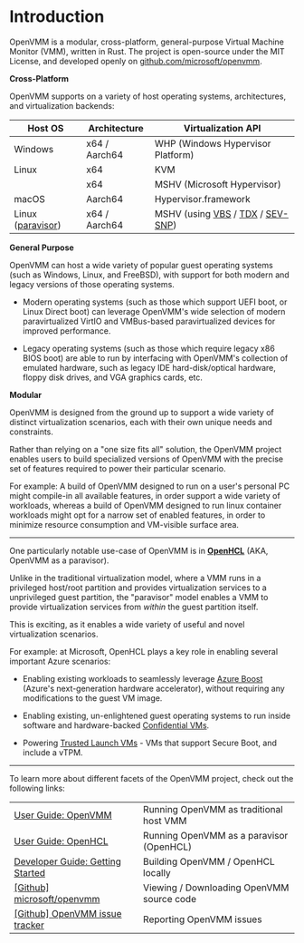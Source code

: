 # Introduction

OpenVMM is a modular, cross-platform, general-purpose Virtual Machine Monitor
(VMM), written in Rust. The project is open-source under the MIT License, and
developed openly on
[github.com/microsoft/openvmm](https://github.com/microsoft/openvmm).

**Cross-Platform**

OpenVMM supports on a variety of host operating systems, architectures, and
virtualization backends:

| Host OS             | Architecture  | Virtualization API                     |
| ------------------- | ------------- | -------------------------------------- |
| Windows             | x64 / Aarch64 | WHP (Windows Hypervisor Platform)      |
| Linux               | x64           | KVM                                    |
|                     | x64           | MSHV (Microsoft Hypervisor)            |
| macOS               | Aarch64       | Hypervisor.framework                   |
| Linux ([paravisor]) | x64 / Aarch64 | MSHV (using [VBS] / [TDX] / [SEV-SNP]) |

**General Purpose**

OpenVMM can host a wide variety of popular guest operating systems (such as
Windows, Linux, and FreeBSD), with support for both modern and legacy versions
of those operating systems.

- Modern operating systems (such as those which support UEFI boot, or Linux
Direct boot) can leverage OpenVMM's wide selection of modern paravirtualized
VirtIO and VMBus-based paravirtualized devices for improved performance.

- Legacy operating systems (such as those which require legacy x86 BIOS boot)
are able to run by interfacing with OpenVMM's collection of emulated hardware,
such as legacy IDE hard-disk/optical hardware, floppy disk drives, and VGA
graphics cards, etc.

**Modular**

OpenVMM is designed from the ground up to support a wide variety of distinct
virtualization scenarios, each with their own unique needs and constraints.

Rather than relying on a "one size fits all" solution, the OpenVMM project
enables users to build specialized versions of OpenVMM with the precise set of
features required to power their particular scenario.

For example: A build of OpenVMM designed to run on a user's personal PC might
compile-in all available features, in order support a wide variety of
workloads, whereas a build of OpenVMM designed to run linux container
workloads might opt for a narrow set of enabled features, in order to minimize
resource consumption and VM-visible surface area.

* * *

One particularly notable use-case of OpenVMM is in
[**OpenHCL**](./user_guide/openhcl.md) (AKA, OpenVMM as a paravisor).

Unlike in the traditional virtualization model, where a VMM runs in a privileged
host/root partition and provides virtualization services to a unprivileged guest
partition, the "paravisor" model enables a VMM to provide virtualization
services from _within_ the guest partition itself.

This is exciting, as it enables a wide variety of useful and novel
virtualization scenarios.

For example: at Microsoft, OpenHCL plays a key role in enabling several
important Azure scenarios:

- Enabling existing workloads to seamlessly leverage [Azure Boost] (Azure's
  next-generation hardware accelerator), without requiring any modifications to
  the guest VM image.

- Enabling existing, un-enlightened guest operating systems to run inside
  software and hardware-backed [Confidential VMs].

- Powering [Trusted Launch VMs] - VMs that support Secure Boot, and include a
  vTPM.

* * *

To learn more about different facets of the OpenVMM project, check out the
following links:

|                                                                               |                                           |
| ----------------------------------------------------------------------------- | ----------------------------------------- |
| [User Guide: OpenVMM](./user_guide/openvmm.md)                                | Running OpenVMM as traditional host VMM   |
| [User Guide: OpenHCL](./user_guide/openhcl.md)                                | Running OpenVMM as a paravisor (OpenHCL)  |
| [Developer Guide: Getting Started](./dev_guide/getting_started.md)            | Building OpenVMM / OpenHCL locally        |
| [[Github] microsoft/openvmm](https://github.com/microsoft/openvmm)            | Viewing / Downloading OpenVMM source code |
| [[Github] OpenVMM issue tracker](https://github.com/microsoft/openvmm/issues) | Reporting OpenVMM issues                  |

[paravisor]: ./user_guide/openhcl.md
[VBS]: https://learn.microsoft.com/en-us/windows-hardware/design/device-experiences/oem-vbs
[Azure Boost]: https://learn.microsoft.com/en-us/azure/azure-boost/overview
[Confidential VMs]: https://azure.microsoft.com/en-us/solutions/confidential-compute
[Trusted Launch VMs]: https://learn.microsoft.com/en-us/azure/virtual-machines/trusted-launch
[TDX]: https://www.intel.com/content/www/us/en/developer/tools/trust-domain-extensions/overview.html
[SEV-SNP]: https://www.amd.com/en/developer/sev.html
